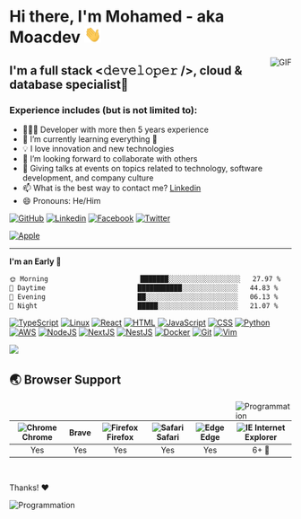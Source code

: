 # Hi there, I'm Mohamed - aka Moacdev <img width="30px" height="30" src="https://github.com/SatYu26/SatYu26/raw/master/Assets/Hi.gif" />

<img align="right" alt="GIF" height="160px" src="https://octodex.github.com/images/daftpunktocat-guy.gif" />

## I'm a full stack <𝚍𝚎𝚟𝚎𝚕𝚘𝚙𝚎𝚛 />, cloud & database specialist💪

### Experience includes (but is not limited to):

- 👨🏻‍💻 Developer with more then 5 years experience
- 🌱 I’m currently learning everything 🤣
- 💡 I love innovation and new technologies
- 🤝 I’m looking forward to collaborate with others
- 🎤 Giving talks at events on topics related to technology, software development, and company culture
- 📫 What is the best way to contact me? [Linkedin](https://www.linkedin.com/in/mohamed-a-cisse-5a5149218/)
- 😄 Pronouns: He/Him

[![GitHub](https://img.shields.io/badge/Github-100000?style=for-the-badge&logo=github&logoColor=white)](https://github.com/moacdev)
[![Linkedin](https://img.shields.io/badge/Linkedin-0077B5?style=for-the-badge&logo=linkedin&logoColor=white)](https://www.linkedin.com/in/mohamed-a-cisse-5a5149218/)
[![Facebook](https://img.shields.io/badge/Facebook-0077B5?style=for-the-badge&logo=facebook&logoColor=white)](https://www.facebook.com/moacdev)
[![Twitter](https://img.shields.io/badge/Twitter-1DA1F2?style=for-the-badge&logo=twitter&logoColor=white)](https://twitter.com/Moacdev)

[![Apple](https://img.shields.io/badge/Apple-MacBook_Pro_2019-999999?style=for-the-badge&logo=apple&logoColor=white)]()

---

**I'm an Early 🐤** 

```text
🌞 Morning                       ███████░░░░░░░░░░░░░░░░░░   27.97 % 
🌆 Daytime                       ███████████░░░░░░░░░░░░░░   44.83 % 
🌃 Evening                       ██░░░░░░░░░░░░░░░░░░░░░░░   06.13 % 
🌙 Night                         █████░░░░░░░░░░░░░░░░░░░░   21.07 % 
```



[![TypeScript](https://img.shields.io/badge/TypeScript-00ADD8?style=for-the-badge&logo=typescript&logoColor=white)]()
[![Linux](https://img.shields.io/badge/Linux-00ADD8?style=for-the-badge&logo=linux&logoColor=white)]()
[![React](https://img.shields.io/badge/React-00ADD8?style=for-the-badge&logo=react&logoColor=white)]()
[![HTML](https://img.shields.io/badge/HTML-00ADD8?style=for-the-badge&logo=html&logoColor=white)]()
[![JavaScript](https://img.shields.io/badge/JavaScript-00ADD8?style=for-the-badge&logo=javascript&logoColor=white)]()
[![CSS](https://img.shields.io/badge/CSS-00ADD8?style=for-the-badge&logo=css&logoColor=white)]()
[![Python](https://img.shields.io/badge/Python-00ADD8?style=for-the-badge&logo=python&logoColor=white)]()
[![AWS](https://img.shields.io/badge/Amazon-00ADD8?style=for-the-badge&logo=amazonwebservices&logoColor=white)]()
[![NodeJS](https://img.shields.io/badge/NodeJS-00ADD8?style=for-the-badge&logo=nodejs&logoColor=white)]()
[![NextJS](https://img.shields.io/badge/NextJS-00ADD8?style=for-the-badge&logo=nextjs&logoColor=white)]()
[![NestJS](https://img.shields.io/badge/NestJS-00ADD8?style=for-the-badge&logo=nestjs&logoColor=white)]()
[![Docker](https://img.shields.io/badge/Docker-2CA5E0?style=for-the-badge&logo=docker&logoColor=white)]()
[![Git](https://img.shields.io/badge/Git-F05032?style=for-the-badge&logo=git&logoColor=white)]()
[![Vim](https://img.shields.io/badge/Vim-%2311AB00.svg?&style=for-the-badge&logo=vim&logoColor=white)]()


<img src="https://imgur.com/rilHVxA.png"/> 


## 🌏 Browser Support

<img align="right" src="https://i.giphy.com/media/26ufdipQqU2lhNA4g/giphy.webp" alt="Programmation" width="100" />

| <img src="https://user-images.githubusercontent.com/1215767/34348387-a2e64588-ea4d-11e7-8267-a43365103afe.png" alt="Chrome" width="16px" height="16px" /> Chrome | Brave | <img src="https://user-images.githubusercontent.com/1215767/34348383-9e7ed492-ea4d-11e7-910c-03b39d52f496.png" alt="Firefox" width="16px" height="16px" /> Firefox | <img src="https://user-images.githubusercontent.com/1215767/34348394-a981f892-ea4d-11e7-9156-d128d58386b9.png" alt="Safari" width="16px" height="16px" /> Safari | <img src="https://user-images.githubusercontent.com/1215767/34348380-93e77ae8-ea4d-11e7-8696-9a989ddbbbf5.png" alt="Edge" width="16px" height="16px" /> Edge | <img src="https://user-images.githubusercontent.com/1215767/34348590-250b3ca2-ea4f-11e7-9efb-da953359321f.png" alt="IE" width="16px" height="16px" /> Internet Explorer |
| :---------: | :---------: | :---------: | :---------: | :---------: | :---------: |
| Yes | Yes | Yes | Yes | Yes | 6+ 🤣 |

<br />

Thanks! :heart:

<img src="https://i.giphy.com/media/W0crByKlXhLlC/200.webp" alt="Programmation" width="200" />
